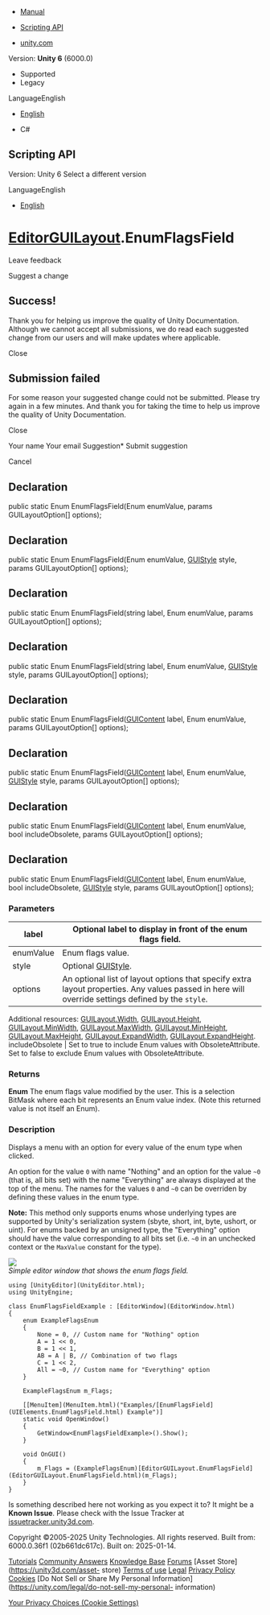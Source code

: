 [ ]()

  * [Manual](../Manual/index.html)
  * [Scripting API](../ScriptReference/index.html)

  * [unity.com](https://unity.com/)

Version: **Unity 6** (6000.0)

  * Supported
  * Legacy

LanguageEnglish

  * [English]()

  * C#

[ ](https://docs.unity3d.com)

## Scripting API

Version: Unity 6 Select a different version

LanguageEnglish

  * [English]()

#  [EditorGUILayout](EditorGUILayout.html).EnumFlagsField

Leave feedback

Suggest a change

## Success!

Thank you for helping us improve the quality of Unity Documentation. Although
we cannot accept all submissions, we do read each suggested change from our
users and will make updates where applicable.

Close

## Submission failed

For some reason your suggested change could not be submitted. Please <a>try
again</a> in a few minutes. And thank you for taking the time to help us
improve the quality of Unity Documentation.

Close

Your name Your email Suggestion* Submit suggestion

Cancel

[ ]()

## Declaration

public static Enum EnumFlagsField(Enum enumValue, params GUILayoutOption[]
options);

## Declaration

public static Enum EnumFlagsField(Enum enumValue, [GUIStyle](GUIStyle.html)
style, params GUILayoutOption[] options);

## Declaration

public static Enum EnumFlagsField(string label, Enum enumValue, params
GUILayoutOption[] options);

## Declaration

public static Enum EnumFlagsField(string label, Enum enumValue,
[GUIStyle](GUIStyle.html) style, params GUILayoutOption[] options);

## Declaration

public static Enum EnumFlagsField([GUIContent](GUIContent.html) label, Enum
enumValue, params GUILayoutOption[] options);

## Declaration

public static Enum EnumFlagsField([GUIContent](GUIContent.html) label, Enum
enumValue, [GUIStyle](GUIStyle.html) style, params GUILayoutOption[] options);

## Declaration

public static Enum EnumFlagsField([GUIContent](GUIContent.html) label, Enum
enumValue, bool includeObsolete, params GUILayoutOption[] options);

## Declaration

public static Enum EnumFlagsField([GUIContent](GUIContent.html) label, Enum
enumValue, bool includeObsolete, [GUIStyle](GUIStyle.html) style, params
GUILayoutOption[] options);

### Parameters

label | Optional label to display in front of the enum flags field.  
---|---  
enumValue | Enum flags value.  
style | Optional [GUIStyle](GUIStyle.html).  
options | An optional list of layout options that specify extra layout properties. Any values passed in here will override settings defined by the `style`.  
Additional resources: [GUILayout.Width](GUILayout.Width.html),
[GUILayout.Height](GUILayout.Height.html),
[GUILayout.MinWidth](GUILayout.MinWidth.html),
[GUILayout.MaxWidth](GUILayout.MaxWidth.html),
[GUILayout.MinHeight](GUILayout.MinHeight.html),
[GUILayout.MaxHeight](GUILayout.MaxHeight.html),
[GUILayout.ExpandWidth](GUILayout.ExpandWidth.html),
[GUILayout.ExpandHeight](GUILayout.ExpandHeight.html).  
includeObsolete | Set to true to include Enum values with ObsoleteAttribute. Set to false to exclude Enum values with ObsoleteAttribute.  
  
### Returns

**Enum** The enum flags value modified by the user. This is a selection
BitMask where each bit represents an Enum value index. (Note this returned
value is not itself an Enum).

### Description

Displays a menu with an option for every value of the enum type when clicked.

An option for the value `0` with name "Nothing" and an option for the value
`~0` (that is, all bits set) with the name "Everything" are always displayed
at the top of the menu. The names for the values `0` and `~0` can be overriden
by defining these values in the enum type.  
  
**Note:** This method only supports enums whose underlying types are supported
by Unity's serialization system (sbyte, short, int, byte, ushort, or uint).
For enums backed by an unsigned type, the "Everything" option should have the
value corresponding to all bits set (i.e. `~0` in an unchecked context or the
`MaxValue` constant for the type).  
  
![](../StaticFiles/ScriptRefImages/EditorGUIEnumFlagsField.png)  
_Simple editor window that shows the enum flags field._

    
    
    using [UnityEditor](UnityEditor.html);
    using UnityEngine;  
      
    class EnumFlagsFieldExample : [EditorWindow](EditorWindow.html)
    {
        enum ExampleFlagsEnum
        {
            None = 0, // Custom name for "Nothing" option
            A = 1 << 0,
            B = 1 << 1,
            AB = A | B, // Combination of two flags
            C = 1 << 2,
            All = ~0, // Custom name for "Everything" option
        }  
      
        ExampleFlagsEnum m_Flags;  
      
        [[MenuItem](MenuItem.html)("Examples/[EnumFlagsField](UIElements.EnumFlagsField.html) Example")]
        static void OpenWindow()
        {
            GetWindow<EnumFlagsFieldExample>().Show();
        }  
      
        void OnGUI()
        {
            m_Flags = (ExampleFlagsEnum)[EditorGUILayout.EnumFlagsField](EditorGUILayout.EnumFlagsField.html)(m_Flags);
        }
    }
    

Is something described here not working as you expect it to? It might be a
**Known Issue**. Please check with the Issue Tracker at
[issuetracker.unity3d.com](https://issuetracker.unity3d.com).

Copyright ©2005-2025 Unity Technologies. All rights reserved. Built from:
6000.0.36f1 (02b661dc617c). Built on: 2025-01-14.

[Tutorials](https://unity3d.com/learn) [Community
Answers](https://answers.unity3d.com) [Knowledge
Base](https://support.unity3d.com/hc/en-us)
[Forums](https://forum.unity3d.com) [Asset Store](https://unity3d.com/asset-
store) [Terms of use](https://docs.unity3d.com/Manual/TermsOfUse.html)
[Legal](https://unity.com/legal) [Privacy
Policy](https://unity.com/legal/privacy-policy)
[Cookies](https://unity.com/legal/cookie-policy) [Do Not Sell or Share My
Personal Information](https://unity.com/legal/do-not-sell-my-personal-
information)

[Your Privacy Choices (Cookie Settings)](javascript:void\(0\);)

